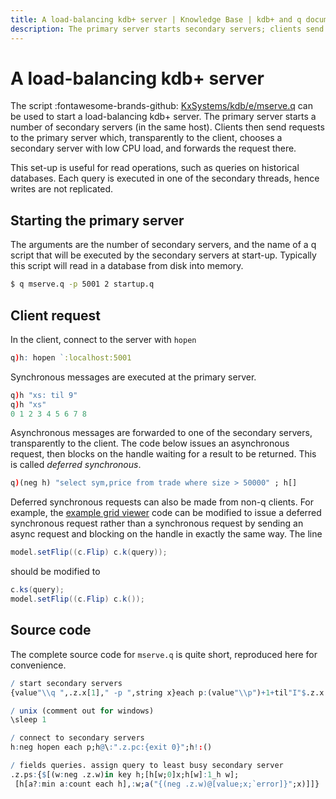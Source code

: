 ```yaml
---
title: A load-balancing kdb+ server | Knowledge Base | kdb+ and q documentation
description: The primary server starts secondary servers; clients send requests to the primary server which chooses a secondary server with low CPU load, and forwards the request there. 
---
```

# A load-balancing kdb+ server






The script 
:fontawesome-brands-github: 
[KxSystems/kdb/e/mserve.q](https://github.com/KxSystems/kdb/blob/master/e/mserve.q) 
can be used to start a load-balancing kdb+ server. The primary server starts a number of secondary servers (in the same host). Clients then send requests to the primary server which, transparently to the client, chooses a secondary server with low CPU load, and forwards the request there.

This set-up is useful for read operations, such as queries on historical databases. Each query is executed in one of the secondary threads, hence writes are not replicated.


## Starting the primary server

The arguments are the number of secondary servers, and the name of a q script that will be executed by the secondary servers at start-up. Typically this script will read in a database from disk into memory.

```bash
$ q mserve.q -p 5001 2 startup.q
```


## Client request

In the client, connect to the server with `hopen`

```q
q)h: hopen `:localhost:5001
```

Synchronous messages are executed at the primary server.

```q
q)h "xs: til 9"
q)h "xs"
0 1 2 3 4 5 6 7 8
```

Asynchronous messages are forwarded to one of the secondary servers, transparently to the client. The code below issues an asynchronous request, then blocks on the handle waiting for a result to be returned. This is called _deferred synchronous_.

```q
q)(neg h) "select sym,price from trade where size > 50000" ; h[]
```

Deferred synchronous requests can also be made from non-q clients. 
For example, the 
[example grid viewer](https://github.com/KxSystems/javakdb/blob/master/javakdb-examples/src/main/java/com/kx/examples/GridViewer.java) 
code can be modified to issue a deferred synchronous request rather than a synchronous request by sending an async request and blocking on the handle in exactly the same way. The line

```java
model.setFlip((c.Flip) c.k(query));
```

should be modified to

```java
c.ks(query);
model.setFlip((c.Flip) c.k());
```


## Source code

The complete source code for `mserve.q` is quite short, reproduced here for convenience.

```q
/ start secondary servers
{value"\\q ",.z.x[1]," -p ",string x}each p:(value"\\p")+1+til"I"$.z.x 0;

/ unix (comment out for windows)
\sleep 1

/ connect to secondary servers
h:neg hopen each p;h@\:".z.pc:{exit 0}";h!:()

/ fields queries. assign query to least busy secondary server
.z.ps:{$[(w:neg .z.w)in key h;[h[w;0]x;h[w]:1_h w];                    /response
 [h[a?:min a:count each h],:w;a("{(neg .z.w)@[value;x;`error]}";x)]]}  /request
```

